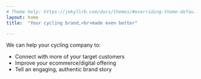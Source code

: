 ```yaml
---
# Theme help: https://jekyllrb.com/docs/themes/#overriding-theme-defaults
layout: home
title:  "Your cycling brand,<br>made even better"

---
```

<p>We can help your cycling company to:</p>
<ul>
	<li>Connect with more of your target customers</li>
	<li>Improve your ecommerce/digital offering</li>
	<li>Tell an engaging, authentic brand story</li>
</ul>